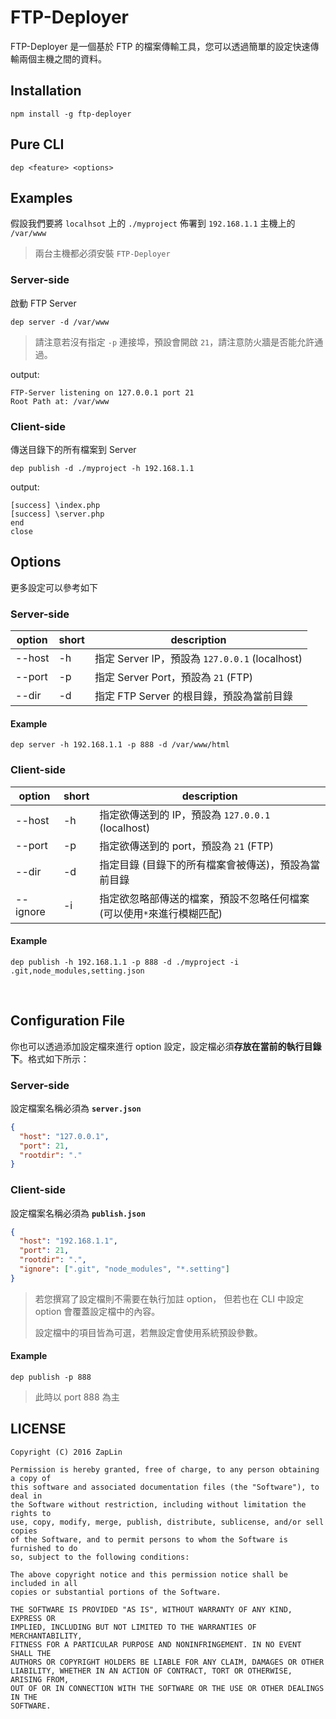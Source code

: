 # FTP-Deployer

FTP-Deployer 是一個基於 FTP 的檔案傳輸工具，您可以透過簡單的設定快速傳輸兩個主機之間的資料。

## Installation

```
npm install -g ftp-deployer
```

## Pure CLI
```
dep <feature> <options>
```

## Examples

假設我們要將 `localhsot` 上的 `./myproject` 佈署到 `192.168.1.1` 主機上的 `/var/www`

> 兩台主機都必須安裝 `FTP-Deployer`

### Server-side
啟動 FTP Server
```
dep server -d /var/www 
```

> 請注意若沒有指定 `-p` 連接埠，預設會開啟 `21`，請注意防火牆是否能允許通過。

output:
```
FTP-Server listening on 127.0.0.1 port 21
Root Path at: /var/www
```

### Client-side
傳送目錄下的所有檔案到 Server
```
dep publish -d ./myproject -h 192.168.1.1
```

output:
```
[success] \index.php
[success] \server.php
end
close
```

## Options
更多設定可以參考如下

### Server-side
| option | short | description |
| -- | -- | -- |
| --host | -h | 指定 Server IP，預設為 `127.0.0.1` (localhost) |
| --port | -p | 指定 Server Port，預設為 `21` (FTP) |
| --dir | -d | 指定 FTP Server 的根目錄，預設為當前目錄 |

#### Example
```
dep server -h 192.168.1.1 -p 888 -d /var/www/html
```

### Client-side
| option | short | description |
| -- | -- | -- |
| --host | -h | 指定欲傳送到的 IP，預設為 `127.0.0.1` (localhost) |
| --port | -p | 指定欲傳送到的 port，預設為 `21` (FTP) |
| --dir | -d | 指定目錄 (目錄下的所有檔案會被傳送)，預設為當前目錄 |
| --ignore | -i | 指定欲忽略部傳送的檔案，預設不忽略任何檔案 (可以使用`*`來進行模糊匹配) |

#### Example
```
dep publish -h 192.168.1.1 -p 888 -d ./myproject -i .git,node_modules,setting.json
```

<br>

## Configuration File

你也可以透過添加設定檔來進行 option 設定，設定檔必須**存放在當前的執行目錄下**。格式如下所示：

### Server-side
設定檔案名稱必須為 **`server.json`**
```json
{
  "host": "127.0.0.1",
  "port": 21,
  "rootdir": "."
}
```

### Client-side
設定檔案名稱必須為 **`publish.json`**
```json
{
  "host": "192.168.1.1",
  "port": 21,
  "rootdir": ".",
  "ignore": [".git", "node_modules", "*.setting"]
}
```

> 若您撰寫了設定檔則不需要在執行加註 option，
> 但若也在 CLI 中設定 option 會覆蓋設定檔中的內容。
> 
> 設定檔中的項目皆為可選，若無設定會使用系統預設參數。

#### Example

```
dep publish -p 888
```
> 此時以 port 888 為主


## LICENSE

```
Copyright (C) 2016 ZapLin

Permission is hereby granted, free of charge, to any person obtaining a copy of
this software and associated documentation files (the "Software"), to deal in
the Software without restriction, including without limitation the rights to
use, copy, modify, merge, publish, distribute, sublicense, and/or sell copies
of the Software, and to permit persons to whom the Software is furnished to do
so, subject to the following conditions:

The above copyright notice and this permission notice shall be included in all
copies or substantial portions of the Software.

THE SOFTWARE IS PROVIDED "AS IS", WITHOUT WARRANTY OF ANY KIND, EXPRESS OR
IMPLIED, INCLUDING BUT NOT LIMITED TO THE WARRANTIES OF MERCHANTABILITY,
FITNESS FOR A PARTICULAR PURPOSE AND NONINFRINGEMENT. IN NO EVENT SHALL THE
AUTHORS OR COPYRIGHT HOLDERS BE LIABLE FOR ANY CLAIM, DAMAGES OR OTHER
LIABILITY, WHETHER IN AN ACTION OF CONTRACT, TORT OR OTHERWISE, ARISING FROM,
OUT OF OR IN CONNECTION WITH THE SOFTWARE OR THE USE OR OTHER DEALINGS IN THE
SOFTWARE.
```